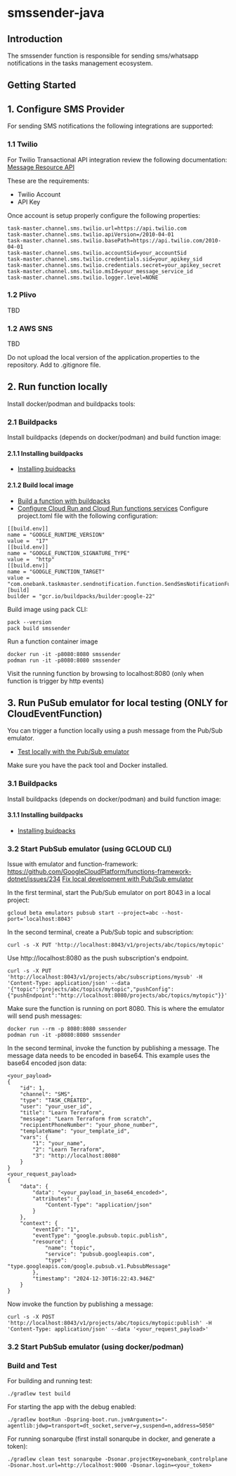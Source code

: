 # smssender-java

## Introduction
The smssender function is responsible for sending sms/whatsapp notifications in the tasks management ecosystem.

## Getting Started

## 1. Configure SMS Provider
For sending SMS notifications the following integrations are supported:

### 1.1 Twilio
For Twilio Transactional API integration review the following documentation:
[Message Resource API](https://www.twilio.com/docs/messaging/api/message-resource)

These are the requirements:
- Twilio Account
- API Key

Once account is setup properly configure the following properties:
``` 
task-master.channel.sms.twilio.url=https://api.twilio.com
task-master.channel.sms.twilio.apiVersion=/2010-04-01
task-master.channel.sms.twilio.basePath=https://api.twilio.com/2010-04-01
task-master.channel.sms.twilio.accountSid=your_accountSid
task-master.channel.sms.twilio.credentials.sid=your_apikey_sid
task-master.channel.sms.twilio.credentials.secret=your_apikey_secret
task-master.channel.sms.twilio.msId=your_message_service_id
task-master.channel.sms.twilio.logger.level=NONE
```

### 1.2 Plivo
TBD

### 1.2 AWS SNS
TBD

Do not upload the local version of the application.properties to the repository. Add to .gitignore file.

## 2. Run function locally
Install docker/podman and buildpacks tools:

### 2.1 Buildpacks
Install buildpacks (depends on docker/podman) and build function image:

#### 2.1.1 Installing buildpacks
- [Installing buidpacks](https://buildpacks.io/docs/for-platform-operators/how-to/integrate-ci/pack/)

#### 2.1.2 Build local image
- [Build a function with buildpacks](https://cloud.google.com/docs/buildpacks/build-function#java)
- [Configure Cloud Run and Cloud Run functions services](https://cloud.google.com/docs/buildpacks/service-specific-configs)
  Configure project.toml file with the following configuration:
```
[[build.env]]
name = "GOOGLE_RUNTIME_VERSION"
value =  "17"
[[build.env]]
name = "GOOGLE_FUNCTION_SIGNATURE_TYPE"
value =  "http"
[[build.env]]
name = "GOOGLE_FUNCTION_TARGET"
value =  "com.onebank.taskmaster.sendnotification.function.SendSmsNotificationFunctionEntryPoint"
[build]
builder = "gcr.io/buildpacks/builder:google-22"
```

Build image using pack CLI:
```
pack --version
pack build smssender
```
Run a function container image
```
docker run -it -p8080:8080 smssender
podman run -it -p8080:8080 smssender
```
Visit the running function by browsing to localhost:8080 (only when function is trigger by http events)

## 3. Run PuSub emulator for local testing (ONLY for CloudEventFunction)
You can trigger a function locally using a push message from the Pub/Sub emulator.
- [Test locally with the Pub/Sub emulator](https://cloud.google.com/functions/docs/local-development)

Make sure you have the pack tool and Docker installed.

### 3.1 Buildpacks
Install buildpacks (depends on docker/podman) and build function image:

#### 3.1.1 Installing buildpacks
- [Installing buidpacks](https://buildpacks.io/docs/for-platform-operators/how-to/integrate-ci/pack/)

### 3.2 Start PubSub emulator (using GCLOUD CLI)

Issue with emulator and function-framework: https://github.com/GoogleCloudPlatform/functions-framework-dotnet/issues/234
[Fix local development with Pub/Sub emulator](https://github.com/GoogleCloudPlatform/functions-framework-nodejs/pull/272)

In the first terminal, start the Pub/Sub emulator on port 8043 in a local project:
```
gcloud beta emulators pubsub start --project=abc --host-port='localhost:8043'
```

In the second terminal, create a Pub/Sub topic and subscription:
```
curl -s -X PUT 'http://localhost:8043/v1/projects/abc/topics/mytopic'
```
Use http://localhost:8080 as the push subscription's endpoint.
```
curl -s -X PUT 'http://localhost:8043/v1/projects/abc/subscriptions/mysub' -H 'Content-Type: application/json' --data '{"topic":"projects/abc/topics/mytopic","pushConfig":{"pushEndpoint":"http://localhost:8080/projects/abc/topics/mytopic"}}'
```
Make sure the function is running on port 8080. This is where the emulator will send push messages:
```
docker run --rm -p 8080:8080 smssender
podman run -it -p8080:8080 smssender
```
In the second terminal, invoke the function by publishing a message. The message data needs to be encoded in base64. 
This example uses the base64 encoded json data:
```
<your_payload>
{
    "id": 1,
    "channel": "SMS",
    "type": "TASK_CREATED",
    "user": "your_user_id",
    "title": "Learn Terraform",
    "message": "Learn Terraform from scratch",
    "recipientPhoneNumber": "your_phone_number",
    "templateName": "your_template_id",
    "vars": {
        "1": "your_name",
        "2": "Learn Terraform",        
        "3": "http://localhost:8080"
    }
}
<your_request_payload>
{
    "data": {
        "data": "<your_payload_in_base64_encoded>",
        "attributes": {
            "Content-Type": "application/json"
        }
    },
    "context": {
        "eventId": "1",
        "eventType": "google.pubsub.topic.publish",
        "resource": {
            "name": "topic",
            "service": "pubsub.googleapis.com",
            "type": "type.googleapis.com/google.pubsub.v1.PubsubMessage"
        },
        "timestamp": "2024-12-30T16:22:43.946Z"
    }
}
```
Now invoke the function by publishing a message:
```
curl -s -X POST 'http://localhost:8043/v1/projects/abc/topics/mytopic:publish' -H 'Content-Type: application/json' --data '<your_request_payload>'
```

### 3.2 Start PubSub emulator (using docker/podman)

### Build and Test
For building and running test:
```
./gradlew test build
```

For starting the app with the debug enabled:
```
./gradlew bootRun -Dspring-boot.run.jvmArguments="-agentlib:jdwp=transport=dt_socket,server=y,suspend=n,address=5050"
```

For running sonarqube (first install sonarqube in docker, and generate a token):
```
./gradlew clean test sonarqube -Dsonar.projectKey=onebank_controlplane -Dsonar.host.url=http://localhost:9000 -Dsonar.login=<your_token>
```